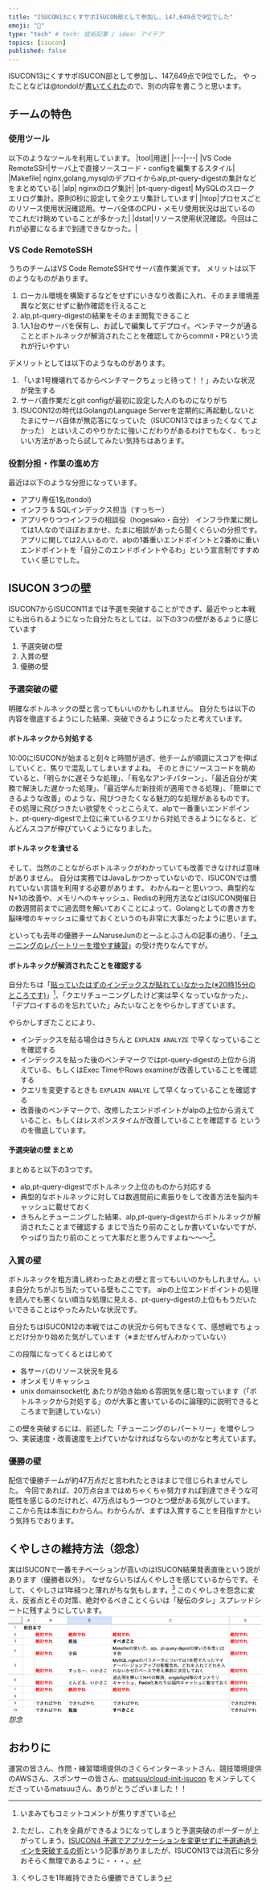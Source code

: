 ```yaml
---
title: "ISUCON13にくすサポISUCON部として参加し、147,649点で9位でした"
emoji: "🦑"
type: "tech" # tech: 技術記事 / idea: アイデア
topics: [isucon]
published: false
---
```

ISUCON13にくすサポISUCON部として参加し、147,649点で9位でした。
やったことなどは@tondolが[書いてくれた](https://scrapbox.io/tondol-pub/ISUCON13%E3%81%AB%E3%81%8F%E3%81%99%E3%82%B5%E3%83%9DISUCON%E9%83%A8%E3%81%A8%E3%81%97%E3%81%A6%E5%8F%82%E5%8A%A0%E3%81%97%E3%80%819%E4%BD%8D%E3%81%AB%E3%81%AA%E3%82%8A%E3%81%BE%E3%81%97%E3%81%9F)ので、別の内容を書こうと思います。

## チームの特色
### 使用ツール
以下のようなツールを利用しています。
|tool|用途|
|---|---|
|VS Code RemoteSSH|サーバ上で直接ソースコード・configを編集するスタイル|
|Makefile| nginx,golang,mysqlのデプロイからalp,pt-query-digestの集計などをまとめている|
|alp| nginxのログ集計|
|pt-query-digest| MySQLのスロークエリログ集計。原則0秒に設定して全クエリ集計しています|
|htop|プロセスごとのリソース使用状況確認用。サーバ全体のCPU・メモリ使用状況は出ているのでこれだけ眺めていることが多かった|
|dstat|リソース使用状況確認。今回はこれが必要になるまで到達できなかった。|

### VS Code RemoteSSH
うちのチームはVS Code RemoteSSHでサーバ直作業派です。
メリットは以下のようなものがあります。
1. ローカル環境を構築するなどをせずにいきなり改善に入れ、そのまま環境差異など気にせずに動作確認を行えること
2. alp,pt-query-digestの結果をそのまま閲覧できること
3. 1人1台のサーバを保有し、お試しで編集してデプロイ。ベンチマークが通ることとボトルネックが解消されたことを確認してからcommit・PRという流れが行いやすい

デメリットとしては以下のようなものがあります。
1. 「いま1号機壊れてるからベンチマークちょっと待って！！」みたいな状況が発生する
2. サーバ直作業だとgit configが最初に設定した人のものになりがち
3. ISUCON12の時代はGolangのLanguage Serverを定期的に再起動しないとたまにサーバ自体が無応答になっていた（ISUCON13ではまったくなくてよかった）
とはいえこのやりかたに強いこだわりがあるわけでもなく、もっといい方法があったら試してみたい気持ちはあります。

### 役割分担・作業の進め方
最近は以下のような分担になっています。
* アプリ専任1名(tondol)
* インフラ & SQLインデックス担当（すっちー）
* アプリやりつつインフラの相談役（hogesako・自分）
インフラ作業に関しては1人なのでほぼおまかせ、たまに相談があったら聞くぐらいの分担です。
アプリに関しては2人いるので、alpの1番重いエンドポイントと2番めに重いエンドポイントを「自分このエンドポイントやるわ」という宣言制ですすめていく感じでした。

## ISUCON 3つの壁
ISUCON7からISUCON11までは予選を突破することができず、最近やっと本戦にも出られるようになった自分たちとしては、以下の3つの壁があるように感じています
1. 予選突破の壁
2. 入賞の壁
3. 優勝の壁

### 予選突破の壁
明確なボトルネックの壁と言ってもいいのかもしれません。
自分たちは以下の内容を徹底するようにした結果、突破できるようになったと考えています。

#### ボトルネックから対処する
10:00にISUCONが始まると刻々と時間が過ぎ、他チームが順調にスコアを伸ばしていくと、焦りで混乱してしまいますよね。
そのときにソースコードを眺めていると、「明らかに遅そうな処理」、「有名なアンチパターン」、「最近自分が実務で解決した遅かった処理」、「最近学んだ新技術が適用できる処理」、「簡単にできるような改善」のような、飛びつきたくなる魅力的な処理があるものです。
その処理に飛びつきたい欲望をぐっとこらえて、alpで一番重いエンドポイント、pt-query-digestで上位に来ているクエリから対処できるようになると、どんどんスコアが伸びていくようになりました。

#### ボトルネックを潰せる
そして、当然のことながらボトルネックがわかっていても改善できなければ意味がありません。
自分は実務ではJavaしかつかっていないので、ISUCONでは慣れていない言語を利用する必要があります。
わかんねーと思いつつ、典型的なN+1の改善や、メモリへのキャッシュ、Redisの利用方法などはISUCON開催日の数週間前までに過去問を解いておくことによって、Golangとしての書き方を脳味噌のキャッシュに乗せておくというのも非常に大事だったように思います。

といっても去年の優勝チームNaruseJunのとーふとふさんの記事の通り、「[チューニングのレパートリーを増やす練習](https://zenn.dev/tohutohu/articles/8c34d1187e1b21#isucon%E3%81%A7%E5%8B%9D%E3%81%A4%E3%81%9F%E3%82%81%E3%81%AB)」の受け売りなんですが。

#### ボトルネックが解消されたことを確認する
自分たちは「[貼っていたはずのインデックスが貼れていなかった(※20時15分のところです)](https://tondol.hatenablog.jp/entry/kususapo-isucon-10)」[^1]、「クエリチューニングしたけど実は早くなっていなかった」、「デプロイするのを忘れていた」みたいなことをやらかしすぎています。

やらかしすぎたことにより、
* インデックスを貼る場合はきちんと `EXPLAIN ANALYZE` で早くなっていることを確認する
* インデックスを貼った後のベンチマークではpt-query-digestの上位から消えている、もしくはExec TimeやRows examineが改善していることを確認する
* クエリを変更するときも `EXPLAIN ANALYE` して早くなっていることを確認する 
* 改善後のベンチマークで、改修したエンドポイントがalpの上位から消えていること、もしくはレスポンスタイムが改善していることを確認する
というのを徹底しています。

#### 予選突破の壁 まとめ
まとめると以下の3つです。
* alp,pt-query-digestでボトルネック上位のものから対応する
* 典型的なボトルネックに対しては数週間前に素振りをして改善方法を脳内キャッシュに載せておく
* きちんとチューニングした結果、alp,pt-query-digestからボトルネックが解消されたことまで確認する
まじで当たり前のことしか書いていないですが、やっぱり当たり前のことって大事だと思うんですよね〜〜〜[^2]。

### 入賞の壁
ボトルネックを粗方潰し終わったあとの壁と言ってもいいのかもしれません。いま自分たちがぶち当たっている壁もここです。
alpの上位エンドポイントの処理を読んでも悪くない順当な処理に見える、pt-query-digestの上位ももうだいたいできることはやったみたいな状況です。

自分たちはISUCON12の本戦ではこの状況から何もできなくて、感想戦でちょっとだけ分かり始めた気がしています（※まだぜんぜんわかっていない）

この段階になってくるとはじめて
* 各サーバのリソース状況を見る
* オンメモリキャッシュ
* unix domainsocket化
あたりが効き始める雰囲気を感じ取っています（「ボトルネックから対処する」のが大事と書いているのに論理的に説明できるところまで到達していない）

この壁を突破するには、前述した「チューニングのレパートリー」を増やしつつ、実装速度・改善速度を上げていかなければならないのかなと考えています。

### 優勝の壁
配信で優勝チームが約47万点だと言われたときはまじで信じられませんでした。
今回であれば、20万点台まではめちゃくちゃ努力すれば到達できそうな可能性を感じるのだけれど、47万点はもう一つひとつ壁がある気がしています。
ここから先は本当にわからん。わからんが、まずは入賞することを目指すかという気持ちでおります。

## くやしさの維持方法（怨念）
実はISUCONで一番モチベーションが高いのはISUCON結果発表直後という説があります（優勝者以外）。
なぜならいちばんくやしさを感じているからです。そして、くやしさは1年経つと薄れがちな気もします。[^3]
このくやしさを怨念に変え、反省点とその対策、絶対やるべきことくらいは「秘伝のタレ」スプレッドシートに残すようにしています。
![](/images/isucon13/onnen.png)
*怨念*

## おわりに
運営の皆さん、作問・練習環境提供のさくらインターネットさん、競技環境提供のAWSさん、スポンサーの皆さん、[matsuu/cloud-init-isucon](https://github.com/matsuu/cloud-init-isucon/) をメンテしてくださっているmatsuuさん、ありがとうございました！！

[^1]: いまみてもコミットコメントが焦りすぎている
[^2]: ただし、これを全員ができるようになってしまうと予選突破のボーダーが上がってしまう。[ISUCON4 予選でアプリケーションを変更せずに予選通過ラインを突破するの術](https://kazeburo.hatenablog.com/entry/2014/10/14/170129)という記事がありましたが、ISUCON13では流石に多分おそらく無理であるように・・・。
[^3]: くやしさを1年維持できたら優勝できてしまう
